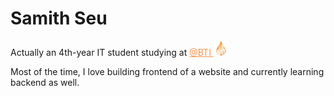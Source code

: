 # Samith Seu

Actually an 4th-year IT student studying at <a style='color: #F7944B' target="_blank" href="https://www.facebook.com/brachnasastraBTI">@BTI <img height="24pt" src="small-bti-logo.png" /> </a>

Most of the time, I love building frontend of a website and currently learning backend as well.
